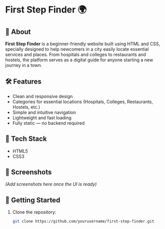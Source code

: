 # First Step Finder 🌍

## 📖 About
**First Step Finder** is a beginner-friendly website built using HTML and CSS, specially designed to help newcomers in a city easily locate essential services and places. From hospitals and colleges to restaurants and hostels, the platform serves as a digital guide for anyone starting a new journey in a town.

## 🛠️ Features
- Clean and responsive design
- Categories for essential locations (Hospitals, Colleges, Restaurants, Hostels, etc.)
- Simple and intuitive navigation
- Lightweight and fast loading
- Fully static — no backend required

## 🔧 Tech Stack
- HTML5
- CSS3

## 📸 Screenshots
*(Add screenshots here once the UI is ready)*

## 🚀 Getting Started
1. Clone the repository:
   ```bash
   git clone https://github.com/yourusername/first-step-finder.git
